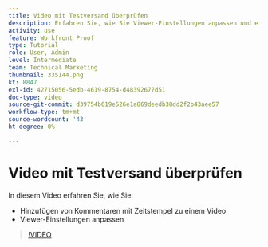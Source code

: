 ```yaml
---
title: Video mit Testversand überprüfen
description: Erfahren Sie, wie Sie Viewer-Einstellungen anpassen und einem Video Kommentare mit Zeitstempel hinzufügen können, indem Sie die Funktion "Testen"in [!DNL  Workfront].
activity: use
feature: Workfront Proof
type: Tutorial
role: User, Admin
level: Intermediate
team: Technical Marketing
thumbnail: 335144.png
kt: 8847
exl-id: 42715056-5edb-4619-8754-d48392677d51
doc-type: video
source-git-commit: d39754b619e526e1a869deedb38dd2f2b43aee57
workflow-type: tm+mt
source-wordcount: '43'
ht-degree: 0%

---
```


# Video mit Testversand überprüfen

In diesem Video erfahren Sie, wie Sie:

* Hinzufügen von Kommentaren mit Zeitstempel zu einem Video
* Viewer-Einstellungen anpassen

>[!VIDEO](https://video.tv.adobe.com/v/335144/?quality=12)

<!--
## Learn more
* Review a video proof
-->
